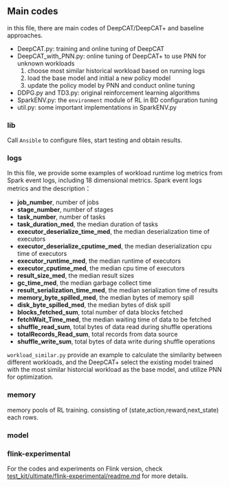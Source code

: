 ## Main codes
in this file, there are main codes of DeepCAT/DeepCAT+ and baseline approaches.
- DeepCAT.py: training and online tuning of DeepCAT
- DeepCAT_with_PNN.py: online tuning of DeepCAT+ to use PNN for unknown workloads
  1. choose most similar historical workload based on running logs
  2. load the base model and initial a new policy model
  3. update the policy model by PNN and conduct online tuning
- DDPG.py and TD3.py: original reinforcement learning algorithms
- SparkENV.py: the `environment` module of RL in BD configuration tuning
- util.py: some important implementations in SparkENV.py

### lib
Call `Ansible` to configure files, start testing and obtain results.

### logs
In this file, we provide some examples of workload runtime log metrics from Spark event logs, including 18 dimensional metrics.
Spark event logs metrics and the description：
- **job_number**, number of jobs
- **stage_number**, number of stages
- **task_number**, number of tasks
- **task_duration_med**, the median duration of tasks
- **executor_deserialize_time_med**, the median deserialization time of executors
- **executor_deserialize_cputime_med**, the median deserialization cpu time of executors
- **executor_runtime_med**, the median runtime of executors
- **executor_cputime_med**, the median cpu time of executors
- **result_size_med**, the median result sizes
- **gc_time_med**, the median garbage collect time
- **result_serialization_time_med**, the median serialization time of results
- **memory_byte_spilled_med**, the median bytes of memory spill
- **disk_byte_spilled_med**, the median bytes of disk spill
- **blocks_fetched_sum**, total number of data blocks fetched
- **fetchWait_Time_med**, the median waiting time of data to be fetched
- **shuffle_read_sum**, total bytes of data read during shuffle operations
- **totalRecords_Read_sum**, total records from data source
- **shuffle_write_sum**, total bytes of data write during shuffle operations

`workload_similar.py` provide an example to calculate the similarity between different workloads, and the DeepCAT+ select the existing model trained with the most similar historcial workload as the base model, and utilize PNN for optimization.

### memory
memory pools of RL training. consisting of (state,action,reward,next_state) each rows.

### model

### flink-experimental
For the codes and experiments on Flink version, check [test_kit/ultimate/flink-experimental/readme.md](https://github.com/wiluen/DeepCAT/blob/main/test_kit/ultimate/flink-experimental/readme.md) for more details.
